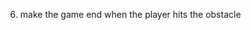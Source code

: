 <!-- 1. draw a rectangle
2. animate the rectangle -->
<!-- 2a. give ourselves the ability to start/stop the animation -->
<!-- 3. turn the rectangle into a Player -->
<!-- 4. make the player jump
4a. make the player stop jumping -->
<!-- 5. make an obstacle
5a. make the obstacle move -->
<!-- 5b. make many obstacles -->
<!-- 5c. don't make tooooo many obstacles... -->
6. make the game end when the player hits the obstacle
